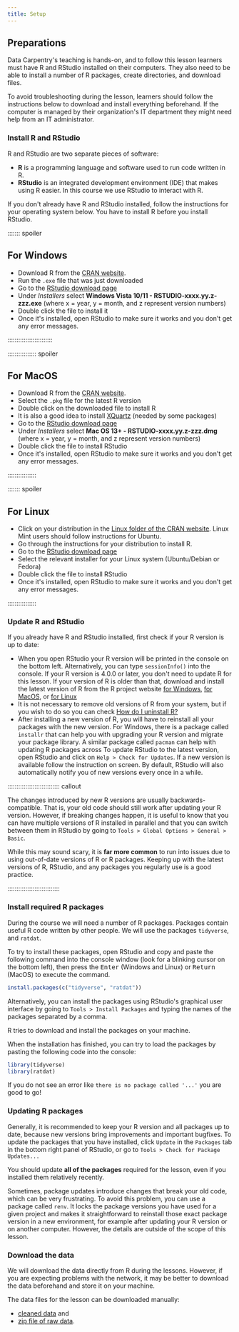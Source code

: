 ```yaml
---
title: Setup
---
```


## Preparations

Data Carpentry's teaching is hands-on, and to follow this lesson learners must have R and RStudio installed on their computers.
They also need to be able to install a number of R packages, create directories, and download files.

To avoid troubleshooting during the lesson, learners should follow the instructions below to download and install everything beforehand.
If the computer is managed by their organization's IT department they might need help from an IT administrator.

### Install R and RStudio

R and RStudio are two separate pieces of software:

- **R** is a programming language and software used to run code written in R.
- **RStudio** is an integrated development environment (IDE) that makes using R easier. In this course we use RStudio to interact with R.

If you don't already have R and RStudio installed, follow the instructions for your operating system below.
You have to install R before you install RStudio.

::::::: spoiler

## For Windows

- Download R from the [CRAN website](https://cran.r-project.org/bin/windows/base/release.htm).
- Run the `.exe` file that was just downloaded
- Go to the [RStudio download page](https://www.rstudio.com/products/rstudio/download/#download)
- Under *Installers* select **Windows Vista 10/11 - RSTUDIO-xxxx.yy.z-zzz.exe** (where x = year, y = month, and z represent version numbers)
- Double click the file to install it
- Once it's installed, open RStudio to make sure it works and you don't get any error messages.

:::::::::::::::::::::::::

:::::::::::::::: spoiler

## For MacOS

- Download R from the [CRAN website](https://cran.r-project.org/bin/macosx/).
- Select the `.pkg` file for the latest R version
- Double click on the downloaded file to install R
- It is also a good idea to install [XQuartz](https://www.xquartz.org/) (needed by some packages)
- Go to the [RStudio download page](https://www.rstudio.com/products/rstudio/download/#download)
- Under *Installers* select **Mac OS 13+ - RSTUDIO-xxxx.yy.z-zzz.dmg** (where x = year, y = month, and z represent version numbers)
- Double click the file to install RStudio
- Once it's installed, open RStudio to make sure it works and you don't get any error messages.

::::::::::::::::

::::::: spoiler

## For Linux

- Click on your distribution in the [Linux folder of the CRAN website](https://cran.r-project.org/bin/linux/). Linux Mint users should follow instructions for Ubuntu.
- Go through the instructions for your distribution to install R.
- Go to the [RStudio download page](https://www.rstudio.com/products/rstudio/download/#download)
- Select the relevant installer for your Linux system (Ubuntu/Debian or Fedora)
- Double click the file to install RStudio
- Once it's installed, open RStudio to make sure it works and you don't get any error messages.

::::::::::::::::

### Update R and RStudio

If you already have R and RStudio installed, first check if your R version is up to date:

- When you open RStudio your R version will be printed in the console on the bottom left. Alternatively, you can type `sessionInfo()` into the console. If your R version is 4.0.0 or later, you don't need to update R for this lesson. If your version of R is older than that, download and install the latest version of R from the R project website [for Windows](https://cran.r-project.org/bin/windows/base/), [for MacOS](https://cran.r-project.org/bin/macosx/), or [for Linux](https://cran.r-project.org/bin/linux/)
- It is not necessary to remove old versions of R from your system, but if you wish to do so you can check [How do I uninstall R?](https://cran.r-project.org/bin/windows/base/rw-FAQ.html#How-do-I-UNinstall-R_003f)
- After installing a new version of R, you will have to reinstall all your packages with the new version. For Windows, there is a package called `installr` that can help you with upgrading your R version and migrate your package library. A similar package called `pacman` can help with updating R packages across
  To update RStudio to the latest version, open RStudio and click on
  `Help > Check for Updates`. If a new version is available follow the
  instruction on screen. By default, RStudio will also automatically notify you
  of new versions every once in a while.

::::::::::::::::::::::::::::: callout

The changes introduced by new R versions are usually backwards-compatible.
That is, your old code should still work after updating your R version.
However, if breaking changes happen, it is useful to know that you can have multiple versions of R installed in parallel and that you can switch between them in RStudio by going to `Tools > Global Options > General > Basic`.

While this may sound scary, it is **far more common** to run into issues due to using out-of-date versions of R or R packages.
Keeping up with the latest versions of R, RStudio, and any packages you regularly use is a good practice.

:::::::::::::::::::::::::::::

### Install required R packages

During the course we will need a number of R packages.
Packages contain useful R code written by other people.
We will use the packages `tidyverse`, and `ratdat`.

To try to install these packages, open RStudio and copy and paste the following command into the console window (look for a blinking cursor on the bottom left), then press the <kbd>Enter</kbd> (Windows and Linux) or <kbd>Return</kbd> (MacOS) to execute the command.

```r
install.packages(c("tidyverse", "ratdat"))
```

Alternatively, you can install the packages using RStudio's graphical user interface by going to `Tools > Install Packages` and typing the names of the packages separated by a comma.

R tries to download and install the packages on your machine.

When the installation has finished, you can try to load the packages by pasting the following code into the console:

```r
library(tidyverse)
library(ratdat)
```

If you do not see an error like `there is no package called '...'` you are good to go!

### Updating R packages

Generally, it is recommended to keep your R version and all packages up to date, because new versions bring improvements and important bugfixes.
To update the packages that you have installed, click `Update` in the `Packages` tab in the bottom right panel of RStudio, or go to `Tools > Check for Package Updates...`

You should update **all of the packages** required for the lesson, even if you installed them relatively recently.

Sometimes, package updates introduce changes that break your old code, which can be very frustrating.
To avoid this problem, you can use a package called `renv`.
It locks the package versions you have used for a given project and makes it straightforward to reinstall those exact package version in a new environment, for example after updating your R version or on another computer.
However, the details are outside of the scope of this lesson.

### Download the data

We will download the data directly from R during the lessons.
However, if you are expecting problems with the network, it may be better to download the data beforehand and store it on your machine.

The data files for the lesson can be downloaded manually:

- [cleaned data](../episodes/data/cleaned/surveys_complete_77_89.csv) and
- [zip file of raw data](../episodes/data/new_data.zip).

